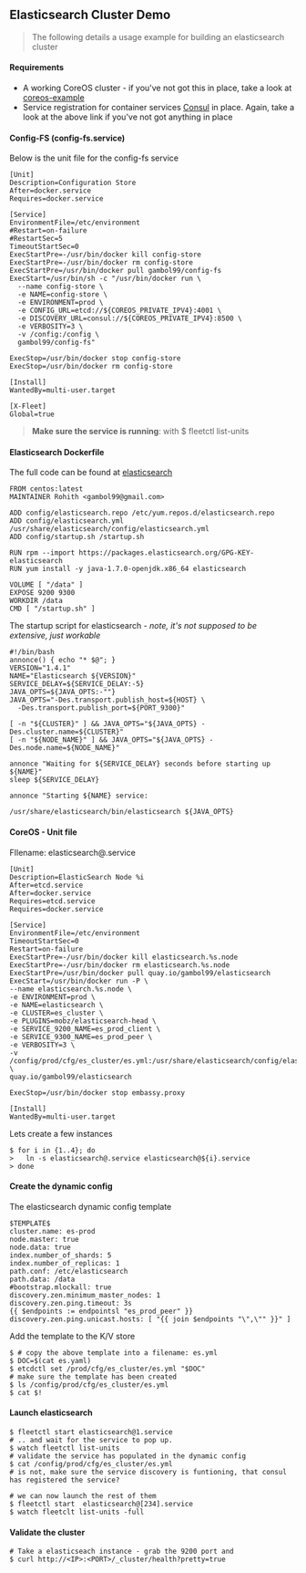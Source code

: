 
## **Elasticsearch Cluster Demo**

> The following details a usage example for building an elasticsearch cluster

#### **Requirements**

 - A working CoreOS cluster - if you've not got this in place, take a look at [coreos-example](https://github.com/gambol99/coreos-vagrant)
 - Service registration for container services [Consul](www.consul.io) in place. Again, take a look at the above link if you've not got anything in place

#### **Config-FS (config-fs.service)**

Below is the unit file for the config-fs service

    [Unit]
    Description=Configuration Store
    After=docker.service
    Requires=docker.service

    [Service]
    EnvironmentFile=/etc/environment
    #Restart=on-failure
    #RestartSec=5
    TimeoutStartSec=0
    ExecStartPre=-/usr/bin/docker kill config-store
    ExecStartPre=-/usr/bin/docker rm config-store
    ExecStartPre=/usr/bin/docker pull gambol99/config-fs
    ExecStart=/usr/bin/sh -c "/usr/bin/docker run \
      --name config-store \
      -e NAME=config-store \
      -e ENVIRONMENT=prod \
      -e CONFIG_URL=etcd://${COREOS_PRIVATE_IPV4}:4001 \
      -e DISCOVERY_URL=consul://${COREOS_PRIVATE_IPV4}:8500 \
      -e VERBOSITY=3 \
      -v /config:/config \
      gambol99/config-fs"

    ExecStop=/usr/bin/docker stop config-store
    ExecStop=/usr/bin/docker rm config-store

    [Install]
    WantedBy=multi-user.target

    [X-Fleet]
    Global=true


> **Make sure the service is running**: with $ fleetctl list-units

#### **Elasticsearch Dockerfile**

The full code can be found at [elasticsearch](https://github.com/gambol99/coreos-vagrant/tree/master/dockers/elasticsearch)

    FROM centos:latest
    MAINTAINER Rohith <gambol99@gmail.com>

    ADD config/elasticsearch.repo /etc/yum.repos.d/elasticsearch.repo
    ADD config/elasticsearch.yml /usr/share/elasticsearch/config/elasticsearch.yml
    ADD config/startup.sh /startup.sh

    RUN rpm --import https://packages.elasticsearch.org/GPG-KEY-elasticsearch
    RUN yum install -y java-1.7.0-openjdk.x86_64 elasticsearch

    VOLUME [ "/data" ]
    EXPOSE 9200 9300
    WORKDIR /data
    CMD [ "/startup.sh" ]

The startup script for elasticsearch - *note, it's not supposed to be extensive, just workable*

    #!/bin/bash
    annonce() { echo "* $@"; }
    VERSION="1.4.1"
    NAME="Elasticsearch ${VERSION}"
    SERVICE_DELAY=${SERVICE_DELAY:-5}
    JAVA_OPTS=${JAVA_OPTS:-""}
    JAVA_OPTS="-Des.transport.publish_host=${HOST} \
      -Des.transport.publish_port=${PORT_9300}"

    [ -n "${CLUSTER}" ] && JAVA_OPTS="${JAVA_OPTS} -Des.cluster.name=${CLUSTER}"
    [ -n "${NODE_NAME}" ] && JAVA_OPTS="${JAVA_OPTS} -Des.node.name=${NODE_NAME}"

    annonce "Waiting for ${SERVICE_DELAY} seconds before starting up ${NAME}"
    sleep ${SERVICE_DELAY}

    annonce "Starting ${NAME} service:

    /usr/share/elasticsearch/bin/elasticsearch ${JAVA_OPTS}

#### **CoreOS - Unit file**

FIlename: elasticsearch@.service

    [Unit]
    Description=ElasticSearch Node %i
    After=etcd.service
    After=docker.service
    Requires=etcd.service
    Requires=docker.service

    [Service]
    EnvironmentFile=/etc/environment
    TimeoutStartSec=0
    Restart=on-failure
    ExecStartPre=-/usr/bin/docker kill elasticsearch.%s.node
    ExecStartPre=-/usr/bin/docker rm elasticsearch.%s.node
    ExecStartPre=/usr/bin/docker pull quay.io/gambol99/elasticsearch
    ExecStart=/usr/bin/docker run -P \
    --name elasticsearch.%s.node \
    -e ENVIRONMENT=prod \
    -e NAME=elasticsearch \
    -e CLUSTER=es_cluster \
    -e PLUGINS=mobz/elasticsearch-head \
    -e SERVICE_9200_NAME=es_prod_client \
    -e SERVICE_9300_NAME=es_prod_peer \
    -e VERBOSITY=3 \
    -v /config/prod/cfg/es_cluster/es.yml:/usr/share/elasticsearch/config/elasticsearch.yml \
    quay.io/gambol99/elasticsearch

    ExecStop=/usr/bin/docker stop embassy.proxy

    [Install]
    WantedBy=multi-user.target

Lets create a few instances
 
    $ for i in {1..4}; do
    >   ln -s elasticsearch@.service elasticsearch@${i}.service
    > done

#### **Create the dynamic config**

The elasticsearch dynamic config template

    $TEMPLATE$
    cluster.name: es-prod
    node.master: true
    node.data: true
    index.number_of_shards: 5
    index.number_of_replicas: 1
    path.conf: /etc/elasticsearch
    path.data: /data
    #bootstrap.mlockall: true
    discovery.zen.minimum_master_nodes: 1
    discovery.zen.ping.timeout: 3s
    {{ $endpoints := endpointsl "es_prod_peer" }}
    discovery.zen.ping.unicast.hosts: [ "{{ join $endpoints "\",\"" }}" ]

Add the template to the K/V store
 
    $ # copy the above template into a filename: es.yml
    $ DOC=$(cat es.yaml)
    $ etcdctl set /prod/cfg/es_cluster/es.yml "$DOC"
    # make sure the template has been created
    $ ls /config/prod/cfg/es_cluster/es.yml
    $ cat $!

#### **Launch elasticsearch**
 
    $ fleetctl start elasticsearch@1.service
    # .. and wait for the service to pop up.
    $ watch fleetctl list-units
    # validate the service has populated in the dynamic config
    $ cat /config/prod/cfg/es_cluster/es.yml
    # is not, make sure the service discovery is funtioning, that consul has registered the service?
  
    # we can now launch the rest of them
    $ fleetctl start  elasticsearch@[234].service
    $ watch fleetclt list-units -full

#### **Validate the cluster**
 
    # Take a elasticseach instance - grab the 9200 port and
    $ curl http://<IP>:<PORT>/_cluster/health?pretty=true
